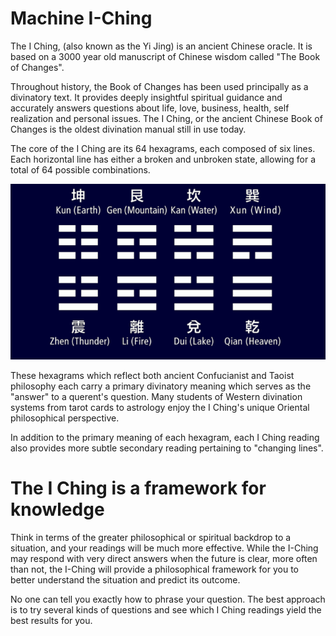 # Machine I-Ching

The I Ching, (also known as the Yi Jing) is an ancient Chinese oracle. It is based on a 3000 year old manuscript of Chinese wisdom called "The Book of Changes".

Throughout history, the Book of Changes has been used principally as a divinatory text. It provides deeply insightful spiritual guidance and accurately answers questions about life, love, business, health, self realization and personal issues. The I Ching, or the ancient Chinese Book of Changes is the oldest divination manual still in use today.

The core of the I Ching are its 64 hexagrams, each composed of six lines. Each horizontal line has either a broken and unbroken state, allowing for a total of 64 possible combinations.

![- Eight I Ching hexagrams shown. There are 64 in total. -](docs/hexagram/iching-hexagrams.png)

These hexagrams which reflect both ancient Confucianist and Taoist philosophy each carry a primary divinatory meaning which serves as the "answer" to a querent's question. Many students of Western divination systems from tarot cards to astrology enjoy the I Ching's unique Oriental philosophical perspective.

In addition to the primary meaning of each hexagram, each I Ching reading also provides more subtle secondary reading pertaining to "changing lines".

# The I Ching is a framework for knowledge

Think in terms of the greater philosophical or spiritual backdrop to a situation, and your readings will be much more effective. While the I-Ching may respond with very direct answers when the future is clear, more often than not, the I-Ching will provide a philosophical framework for you to better understand the situation and predict its outcome.

No one can tell you exactly how to phrase your question. The best approach is to try several kinds of questions and see which I Ching readings yield the best results for you.